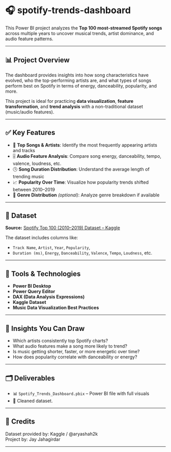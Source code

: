 # 🎧 spotify-trends-dashboard
 

This Power BI project analyzes the **Top 100 most-streamed Spotify songs** across multiple years to uncover musical trends, artist dominance, and audio feature patterns.

---

## 📊 Project Overview

The dashboard provides insights into how song characteristics have evolved, who the top-performing artists are, and what types of songs perform best on Spotify in terms of energy, danceability, popularity, and more.

This project is ideal for practicing **data visualization**, **feature transformation**, and **trend analysis** with a non-traditional dataset (music/audio features).

---

## ✅ Key Features

- 🎵 **Top Songs & Artists**: Identify the most frequently appearing artists and tracks
- 🎚️ **Audio Feature Analysis**: Compare song energy, danceability, tempo, valence, loudness, etc.
- 🕒 **Song Duration Distribution**: Understand the average length of trending music
- 📈 **Popularity Over Time**: Visualize how popularity trends shifted between 2010–2019
- 📂 **Genre Distribution** *(optional)*: Analyze genre breakdown if available

---

## 📁 Dataset

**Source:** [Spotify Top 100 (2010–2019) Dataset – Kaggle](https://www.kaggle.com/datasets/aryashah2k/complete-spotify-2010-2019)

The dataset includes columns like:
- `Track Name`, `Artist`, `Year`, `Popularity`,  
- `Duration (ms)`, `Energy`, `Danceability`, `Valence`, `Tempo`, `Loudness`, etc.

---

## 🧰 Tools & Technologies

- **Power BI Desktop**
- **Power Query Editor**
- **DAX (Data Analysis Expressions)**
- **Kaggle Dataset**
- **Music Data Visualization Best Practices**

---

## 📌 Insights You Can Draw

- Which artists consistently top Spotify charts?
- What audio features make a song more likely to trend?
- Is music getting shorter, faster, or more energetic over time?
- How does popularity correlate with danceability or energy?

---

## 🗂️ Deliverables

- 📊 `Spotify_Trends_Dashboard.pbix` – Power BI file with full visuals
- 📁 Cleaned dataset.

---

## 📣 Credits

Dataset provided by: Kaggle / @aryashah2k  
Project by: Jay Jahagirdar

---


